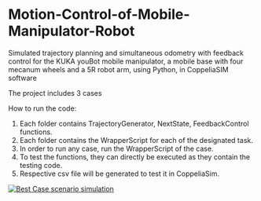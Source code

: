 # Motion-Control-of-Mobile-Manipulator-Robot
Simulated trajectory planning and simultaneous odometry with feedback control for the KUKA youBot mobile manipulator, a mobile base with four mecanum wheels and a 5R robot arm, using Python, in CoppeliaSIM software

The project includes 3 cases 

How to run the code:

1. Each folder contains TrajectoryGenerator, NextState, FeedbackControl functions.
2. Each folder contains the WrapperScript for each of the designated task.
3. In order to run any case, run the WrapperScript of the case.
4. To test the functions, they can directly be executed as they contain the testing code. 
5. Respective csv file will be generated to test it in CoppeliaSim.

[![Best Case scenario simulation]()](https://drive.google.com/file/d/1-0lDZ-19BGJf0QNze6IsiLOfqPRfXbo3/view?usp=sharing "Best Case scenario simulation")
